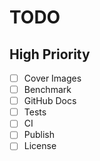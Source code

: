 # TODO

## High Priority

- [ ] Cover Images 
- [ ] Benchmark 
- [ ] GitHub Docs 
- [ ] Tests
- [ ] CI 
- [ ] Publish 
- [ ] License
